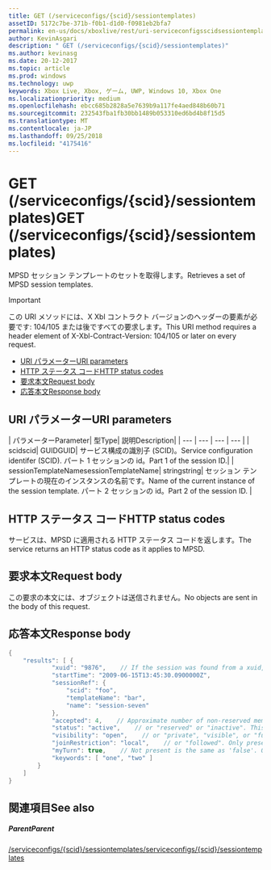 ```yaml
---
title: GET (/serviceconfigs/{scid}/sessiontemplates)
assetID: 5172c7be-371b-f0b1-d1d0-f0981eb2bfa7
permalink: en-us/docs/xboxlive/rest/uri-serviceconfigsscidsessiontemplatesget.html
author: KevinAsgari
description: " GET (/serviceconfigs/{scid}/sessiontemplates)"
ms.author: kevinasg
ms.date: 20-12-2017
ms.topic: article
ms.prod: windows
ms.technology: uwp
keywords: Xbox Live, Xbox, ゲーム, UWP, Windows 10, Xbox One
ms.localizationpriority: medium
ms.openlocfilehash: ebcc685b2828a5e7639b9a117fe4aed848b60b71
ms.sourcegitcommit: 232543fba1fb30bb1489b053310ed6bd4b8f15d5
ms.translationtype: MT
ms.contentlocale: ja-JP
ms.lasthandoff: 09/25/2018
ms.locfileid: "4175416"
---
```

# <a name="get-serviceconfigsscidsessiontemplates"></a><span data-ttu-id="4db37-104">GET (/serviceconfigs/{scid}/sessiontemplates)</span><span class="sxs-lookup"><span data-stu-id="4db37-104">GET (/serviceconfigs/{scid}/sessiontemplates)</span></span>
<span data-ttu-id="4db37-105">MPSD セッション テンプレートのセットを取得します。</span><span class="sxs-lookup"><span data-stu-id="4db37-105">Retrieves a set of MPSD session templates.</span></span>

> [!IMPORTANT]
> <span data-ttu-id="4db37-106">この URI メソッドには、X Xbl コントラクト バージョンのヘッダーの要素が必要です: 104/105 または後ですべての要求します。</span><span class="sxs-lookup"><span data-stu-id="4db37-106">This URI method requires a header element of X-Xbl-Contract-Version: 104/105 or later on every request.</span></span>

  * [<span data-ttu-id="4db37-107">URI パラメーター</span><span class="sxs-lookup"><span data-stu-id="4db37-107">URI parameters</span></span>](#ID4ET)
  * [<span data-ttu-id="4db37-108">HTTP ステータス コード</span><span class="sxs-lookup"><span data-stu-id="4db37-108">HTTP status codes</span></span>](#ID4E5)
  * [<span data-ttu-id="4db37-109">要求本文</span><span class="sxs-lookup"><span data-stu-id="4db37-109">Request body</span></span>](#ID4EFB)
  * [<span data-ttu-id="4db37-110">応答本文</span><span class="sxs-lookup"><span data-stu-id="4db37-110">Response body</span></span>](#ID4EQB)

<a id="ID4ET"></a>


## <a name="uri-parameters"></a><span data-ttu-id="4db37-111">URI パラメーター</span><span class="sxs-lookup"><span data-stu-id="4db37-111">URI parameters</span></span>

| <span data-ttu-id="4db37-112">パラメーター</span><span class="sxs-lookup"><span data-stu-id="4db37-112">Parameter</span></span>| <span data-ttu-id="4db37-113">型</span><span class="sxs-lookup"><span data-stu-id="4db37-113">Type</span></span>| <span data-ttu-id="4db37-114">説明</span><span class="sxs-lookup"><span data-stu-id="4db37-114">Description</span></span>|
| --- | --- | --- | --- |
| <span data-ttu-id="4db37-115">scid</span><span class="sxs-lookup"><span data-stu-id="4db37-115">scid</span></span>| <span data-ttu-id="4db37-116">GUID</span><span class="sxs-lookup"><span data-stu-id="4db37-116">GUID</span></span>| <span data-ttu-id="4db37-117">サービス構成の識別子 (SCID)。</span><span class="sxs-lookup"><span data-stu-id="4db37-117">Service configuration identifer (SCID).</span></span> <span data-ttu-id="4db37-118">パート 1 セッションの id。</span><span class="sxs-lookup"><span data-stu-id="4db37-118">Part 1 of the session ID.</span></span>|
| <span data-ttu-id="4db37-119">sessionTemplateName</span><span class="sxs-lookup"><span data-stu-id="4db37-119">sessionTemplateName</span></span>| <span data-ttu-id="4db37-120">string</span><span class="sxs-lookup"><span data-stu-id="4db37-120">string</span></span>| <span data-ttu-id="4db37-121">セッション テンプレートの現在のインスタンスの名前です。</span><span class="sxs-lookup"><span data-stu-id="4db37-121">Name of the current instance of the session template.</span></span> <span data-ttu-id="4db37-122">パート 2 セッションの id。</span><span class="sxs-lookup"><span data-stu-id="4db37-122">Part 2 of the session ID.</span></span> |

<a id="ID4E5"></a>


## <a name="http-status-codes"></a><span data-ttu-id="4db37-123">HTTP ステータス コード</span><span class="sxs-lookup"><span data-stu-id="4db37-123">HTTP status codes</span></span>
<span data-ttu-id="4db37-124">サービスは、MPSD に適用される HTTP ステータス コードを返します。</span><span class="sxs-lookup"><span data-stu-id="4db37-124">The service returns an HTTP status code as it applies to MPSD.</span></span>  
<a id="ID4EFB"></a>


## <a name="request-body"></a><span data-ttu-id="4db37-125">要求本文</span><span class="sxs-lookup"><span data-stu-id="4db37-125">Request body</span></span>

<span data-ttu-id="4db37-126">この要求の本文には、オブジェクトは送信されません。</span><span class="sxs-lookup"><span data-stu-id="4db37-126">No objects are sent in the body of this request.</span></span>

<a id="ID4EQB"></a>


## <a name="response-body"></a><span data-ttu-id="4db37-127">応答本文</span><span class="sxs-lookup"><span data-stu-id="4db37-127">Response body</span></span>


```cpp
{
    "results": [ {
            "xuid": "9876",    // If the session was found from a xuid, that xuid.
            "startTime": "2009-06-15T13:45:30.0900000Z",
            "sessionRef": {
                "scid": "foo",
                "templateName": "bar",
                "name": "session-seven"
            },
            "accepted": 4,    // Approximate number of non-reserved members.
            "status": "active",    // or "reserved" or "inactive". This is the state of the user in the session, not the session itself. Only present if the session was found using a xuid.
            "visibility": "open",    // or "private", "visible", or "full"
            "joinRestriction": "local",    // or "followed". Only present if 'visibility' is "open" or "full" and the session has a join restriction.
            "myTurn": true,    // Not present is the same as 'false'. Only present if the session was found using a xuid.
            "keywords": [ "one", "two" ]
        }
    ]
}

```


<a id="ID4EZB"></a>


## <a name="see-also"></a><span data-ttu-id="4db37-128">関連項目</span><span class="sxs-lookup"><span data-stu-id="4db37-128">See also</span></span>

<a id="ID4E2B"></a>


##### <a name="parent"></a><span data-ttu-id="4db37-129">Parent</span><span class="sxs-lookup"><span data-stu-id="4db37-129">Parent</span></span>

[<span data-ttu-id="4db37-130">/serviceconfigs/{scid}/sessiontemplates</span><span class="sxs-lookup"><span data-stu-id="4db37-130">/serviceconfigs/{scid}/sessiontemplates</span></span>](uri-serviceconfigsscidsessiontemplates.md)
